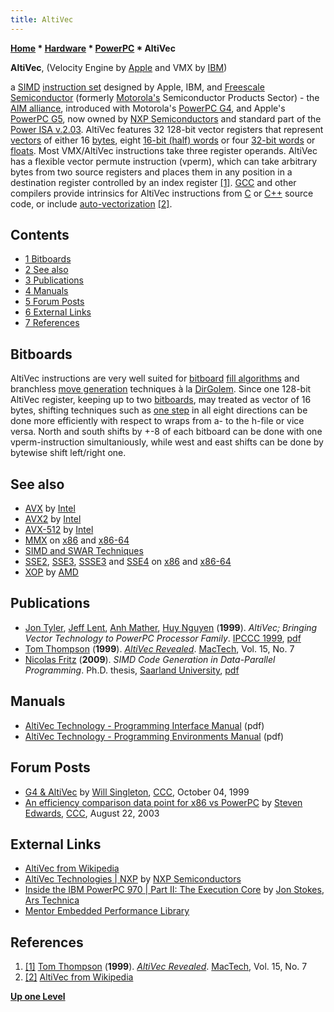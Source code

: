 ```yaml
---
title: AltiVec
---
```

**[Home](Home "Home") * [Hardware](Hardware "Hardware") * [PowerPC](PowerPC "PowerPC") * AltiVec**

**AltiVec**, (Velocity Engine by [Apple](index.php?title=Apple&action=edit&redlink=1 "Apple (page does not exist)") and VMX by [IBM](index.php?title=IBM&action=edit&redlink=1 "IBM (page does not exist)"))

a [SIMD](SIMD_and_SWAR_Techniques "SIMD and SWAR Techniques") [instruction set](https://en.wikipedia.org/wiki/Instruction_set) designed by Apple, IBM, and [Freescale Semiconductor](https://en.wikipedia.org/wiki/Freescale_Semiconductor) (formerly [Motorola's](index.php?title=Motorola&action=edit&redlink=1 "Motorola (page does not exist)") Semiconductor Products Sector) - the [AIM alliance](https://en.wikipedia.org/wiki/AIM_alliance), introduced with Motorola's [PowerPC G4](PowerPC#G4 "PowerPC"), and Apple's [PowerPC G5](PowerPC#G4 "PowerPC"), now owned by [NXP Semiconductors](https://en.wikipedia.org/wiki/NXP_Semiconductors) and standard part of the [Power ISA v.2.03](https://en.wikipedia.org/wiki/Power_Architecture#Power_ISA_v.2.03). AltiVec features 32 128-bit vector registers that represent [vectors](Array "Array") of either 16 [bytes](Byte "Byte"), eight [16-bit (half) words](Word "Word") or four [32-bit words](Double_Word "Double Word") or [floats](Float "Float"). Most VMX/AltiVec instructions take three register operands. AltiVec has a flexible vector permute instruction (vperm), which can take arbitrary bytes from two source registers and places them in any position in a destination register controlled by an index register <a id="cite-note-1" href="#cite-ref-1">[1]</a>. [GCC](Free_Software_Foundation#GCC "Free Software Foundation") and other compilers provide intrinsics for AltiVec instructions from [C](C "C") or [C++](Cpp "Cpp") source code, or include [auto-vectorization](https://en.wikipedia.org/wiki/Automatic_vectorization) <a id="cite-note-2" href="#cite-ref-2">[2]</a>.

## Contents

- [1 Bitboards](#bitboards)
- [2 See also](#see-also)
- [3 Publications](#publications)
- [4 Manuals](#manuals)
- [5 Forum Posts](#forum-posts)
- [6 External Links](#external-links)
- [7 References](#references)

## Bitboards

AltiVec instructions are very well suited for [bitboard](Bitboards "Bitboards") [fill algorithms](Fill_Algorithms "Fill Algorithms") and branchless [move generation](Move_Generation "Move Generation") techniques à la [DirGolem](DirGolem "DirGolem"). Since one 128-bit AltiVec register, keeping up to two [bitboards](Bitboards "Bitboards"), may treated as vector of 16 bytes, shifting techniques such as [one step](General_Setwise_Operations#OneStepOnly "General Setwise Operations") in all eight directions can be done more efficiently with respect to wraps from a- to the h-file or vice versa. North and south shifts by +-8 of each bitboard can be done with one vperm-instruction simultaniously, while west and east shifts can be done by bytewise shift left/right one.

## See also

- [AVX](AVX "AVX") by [Intel](Intel "Intel")
- [AVX2](AVX2 "AVX2") by [Intel](Intel "Intel")
- [AVX-512](AVX-512 "AVX-512") by [Intel](Intel "Intel")
- [MMX](MMX "MMX") on [x86](X86 "X86") and [x86-64](X86-64 "X86-64")
- [SIMD and SWAR Techniques](SIMD_and_SWAR_Techniques "SIMD and SWAR Techniques")
- [SSE2](SSE2 "SSE2"), [SSE3](SSE3 "SSE3"), [SSSE3](SSSE3 "SSSE3") and [SSE4](SSE4 "SSE4") on [x86](X86 "X86") and [x86-64](X86-64 "X86-64")
- [XOP](XOP "XOP") by [AMD](AMD "AMD")

## Publications

- [Jon Tyler](http://dblp.uni-trier.de/pers/hd/t/Tyler:Jon), [Jeff Lent](http://dblp.uni-trier.de/pers/hd/l/Lent:Jeff), [Anh Mather](http://dblp.uni-trier.de/pers/hd/m/Mather:Anh), [Huy Nguyen](http://dblp.uni-trier.de/pers/hd/n/Nguyen:Huy) (**1999**). *AltiVec; Bringing Vector Technology to PowerPC Processor Family*. [IPCCC 1999](http://dblp.uni-trier.de/db/conf/ipccc/ipccc1999.html#TylerLMN99), [pdf](https://www.princeton.edu/~rblee/ELE572Papers/AltivecPerm.pdf)
- [Tom Thompson](https://www.linkedin.com/in/tom-thompson-500bb7b) (**1999**). *[AltiVec Revealed](http://www.mactech.com/articles/mactech/Vol.15/15.07/AltiVecRevealed/index.html)*. [MacTech](http://www.mactech.com/), Vol. 15, No. 7
- [Nicolas Fritz](https://www.researchgate.net/profile/Nicolas_Fritz2) (**2009**). *SIMD Code Generation in Data-Parallel Programming*. Ph.D. thesis, [Saarland University](https://en.wikipedia.org/wiki/Saarland_University), [pdf](http://scidok.sulb.uni-saarland.de/volltexte/2009/2563/pdf/Dissertation_9229_Frit_Nico_2009.pdf?q=ibms-cell-processor)

## Manuals

- [AltiVec Technology - Programming Interface Manual](https://www.nxp.com/files-static/32bit/doc/ref_manual/ALTIVECPIM.pdf) (pdf)
- [AltiVec Technology - Programming Environments Manual](https://www.nxp.com/docs/en/reference-manual/ALTIVECPEM.pdf) (pdf)

## Forum Posts

- [G4 & AltiVec](https://www.stmintz.com/ccc/index.php?id=71754) by [Will Singleton](Will_Singleton "Will Singleton"), [CCC](CCC "CCC"), October 04, 1999
- [An efficiency comparison data point for x86 vs PowerPC](https://www.stmintz.com/ccc/index.php?id=312343) by [Steven Edwards](Steven_Edwards "Steven Edwards"), [CCC](CCC "CCC"), August 22, 2003

## External Links

- [AltiVec from Wikipedia](https://en.wikipedia.org/wiki/AltiVec)
- [AltiVec Technologies | NXP](https://www.nxp.com/pages/altivec-technologies:DRPPCALTVC) by [NXP Semiconductors](https://en.wikipedia.org/wiki/NXP_Semiconductors)
- [Inside the IBM PowerPC 970 | Part II: The Execution Core](http://archive.arstechnica.com/cpu/03q1/ppc970/ppc970-0.html) by [Jon Stokes](http://arstechnica.com/author/hannibal/), [Ars Technica](https://en.wikipedia.org/wiki/Ars_Technica)
- [Mentor Embedded Performance Library](http://s3.mentor.com/embedded/MEPL/index.xhtml)

## References

1. <a id="cite-ref-1" href="#cite-note-1">[1]</a> [Tom Thompson](https://www.linkedin.com/in/tom-thompson-500bb7b) (**1999**). *[AltiVec Revealed](http://www.mactech.com/articles/mactech/Vol.15/15.07/AltiVecRevealed/index.html)*. [MacTech](http://www.mactech.com/), Vol. 15, No. 7
1. <a id="cite-ref-2" href="#cite-note-2">[2]</a> [AltiVec from Wikipedia](https://en.wikipedia.org/wiki/AltiVec)

**[Up one Level](PowerPC "PowerPC")**

